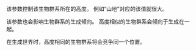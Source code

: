 该参数控制该生物群系所在的高度。
例如“山地”对应的该值就很大。

该参数也会影响生物群系的生成倾向。
高度相似的生物群系会倾向于生成在一起。

在生成世界时，高度相同的生物群系将会竞争同一个位置。
